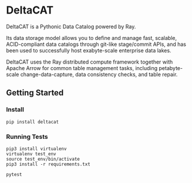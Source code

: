 # DeltaCAT

DeltaCAT is a Pythonic Data Catalog powered by Ray.

Its data storage model allows you to define and manage fast, scalable,
ACID-compliant data catalogs through git-like stage/commit APIs, and has been
used to successfully host exabyte-scale enterprise data lakes.

DeltaCAT uses the Ray distributed compute framework together with Apache Arrow
for common table management tasks, including petabyte-scale
change-data-capture, data consistency checks, and table repair.

## Getting Started

### Install

```
pip install deltacat
```

### Running Tests

```
pip3 install virtualenv
virtualenv test_env
source test_env/bin/activate
pip3 install -r requirements.txt

pytest
```
